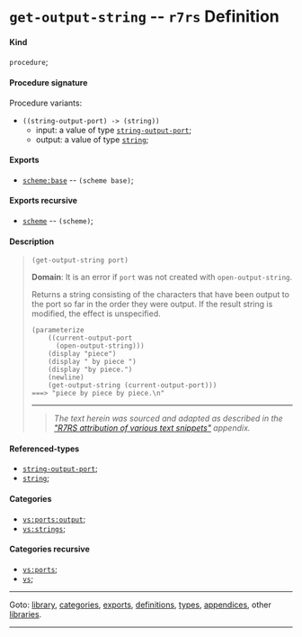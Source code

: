 

<a id='definition__r7rs__get-output-string'></a>

# `get-output-string` -- `r7rs` Definition


<a id='definition__r7rs__get-output-string__kind'></a>

#### Kind

`procedure`;


<a id='definition__r7rs__get-output-string__procedure-signature'></a>

#### Procedure signature

Procedure variants:
 * `((string-output-port) -> (string))`
   * input: a value of type [`string-output-port`](../../r7rs/types/string-output-port.md#type__r7rs__string-output-port);
   * output: a value of type [`string`](../../r7rs/types/string.md#type__r7rs__string);


<a id='definition__r7rs__get-output-string__exports'></a>

#### Exports

 * [`scheme:base`](../../r7rs/exports/scheme_3a_base.md#export__r7rs__scheme_3a_base) -- `(scheme base)`;


<a id='definition__r7rs__get-output-string__exports-recursive'></a>

#### Exports recursive

 * [`scheme`](../../r7rs/exports/scheme.md#export__r7rs__scheme) -- `(scheme)`;


<a id='definition__r7rs__get-output-string__description'></a>

#### Description

> ````
> (get-output-string port)
> ````
> 
> 
> **Domain**:  It is an error if `port` was not created with
> `open-output-string`.
> 
> Returns a string consisting of the
> characters that have been output to the port so far in the order they
> were output.
> If the result string is modified, the effect is unspecified.
> 
> ````
> (parameterize
>     ((current-output-port
>       (open-output-string)))
>     (display "piece")
>     (display " by piece ")
>     (display "by piece.")
>     (newline)
>     (get-output-string (current-output-port)))
> ===> "piece by piece by piece.\n"
> ````
> 
> 
> ----
> > *The text herein was sourced and adapted as described in the ["R7RS attribution of various text snippets"](../../r7rs/appendices/attribution.md#appendix__r7rs__attribution) appendix.*


<a id='definition__r7rs__get-output-string__referenced-types'></a>

#### Referenced-types

 * [`string-output-port`](../../r7rs/types/string-output-port.md#type__r7rs__string-output-port);
 * [`string`](../../r7rs/types/string.md#type__r7rs__string);


<a id='definition__r7rs__get-output-string__categories'></a>

#### Categories

 * [`vs:ports:output`](../../vonuvoli/categories/vs_3a_ports_3a_output.md#category__vonuvoli__vs_3a_ports_3a_output);
 * [`vs:strings`](../../vonuvoli/categories/vs_3a_strings.md#category__vonuvoli__vs_3a_strings);


<a id='definition__r7rs__get-output-string__categories-recursive'></a>

#### Categories recursive

 * [`vs:ports`](../../vonuvoli/categories/vs_3a_ports.md#category__vonuvoli__vs_3a_ports);
 * [`vs`](../../vonuvoli/categories/vs.md#category__vonuvoli__vs);

----

Goto: [library](../../r7rs/_index.md#library__r7rs), [categories](../../r7rs/categories/_index.md#toc__r7rs__categories), [exports](../../r7rs/exports/_index.md#toc__r7rs__exports), [definitions](../../r7rs/definitions/_index.md#toc__r7rs__definitions), [types](../../r7rs/types/_index.md#toc__r7rs__types), [appendices](../../r7rs/appendices/_index.md#toc__r7rs__appendices), other [libraries](../../_libraries.md#toc__libraries).

----

